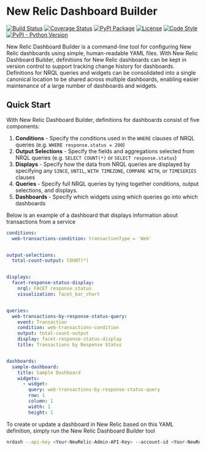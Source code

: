 # New Relic Dashboard Builder
[![Build Status](https://dev.azure.com/gregscottatkin/New%20Relic%20Dashboard%20Builder/_apis/build/status/gatkin.nrdashboards?branchName=master)](https://dev.azure.com/gregscottatkin/New%20Relic%20Dashboard%20Builder/_build/latest?definitionId=7&branchName=master)
[![Coverage Status](https://coveralls.io/repos/github/gatkin/nrdashboards/badge.svg?branch=HEAD)](https://coveralls.io/github/gatkin/nrdashboards?branch=HEAD)
[![PyPI Package](https://img.shields.io/pypi/v/nrdash)](https://pypi.org/project/nrdash/)
[![License](https://img.shields.io/github/license/gatkin/nrdashboards?color=blue)](https://github.com/gatkin/nrdashboards/blob/master/LICENSE)
[![Code Style](https://img.shields.io/badge/codestyle-black-black)](https://black.readthedocs.io/en/stable/)
[![PyPI - Python Version](https://img.shields.io/pypi/pyversions/nrdash)](https://pypi.org/project/nrdash/)

New Relic Dashboard Builder is a command-line tool for configuring New Relic dashboards using simple, human-readable YAML files. With New Relic Dashboard Builder, definitions for New Relic dashboards can be kept in version control to support tracking change history for dashboards. Definitions for NRQL queries and widgets can be consolidated into a single canonical location to be shared across multiple dashboards, enabling easier maintenance of a large number of dashboards and widgets.

## Quick Start

With New Relic Dashboard Builder, definitions for dashboards consist of five components:

1. **Conditions** - Specify the conditions used in the `WHERE` clauses of NRQL queries (e.g. `WHERE response.status = 200`)
2. **Output Selections** - Specify the fields and aggregations selected from NRQL queries (e.g. `SELECT COUNT(*)` or `SELECT response.status`)
3. **Displays** - Specify how the data from NRQL queries are displayed by specifying any `SINCE`, `UNTIL`, `WITH TIMEZONE`, `COMPARE WITH`, or `TIMESERIES` clauses
4. **Queries** - Specify full NRQL queries by tying together conditions, output selections, and displays.
5. **Dashboards** - Specify which widgets using which queries go into which dashboards

Below is an example of a dashboard that displays information about transactions from a service

```yaml
conditions:
  web-transactions-condition: transactionType = 'Web'


output-selections:
  total-count-output: COUNT(*)


displays:
  facet-response-status-display:
    nrql: FACET response.status
    visualization: facet_bar_chart


queries:
  web-transactions-by-response-status-query:
    event: Transaction
    condition: web-transactions-condition
    output: total-count-output
    display: facet-response-status-display
    title: Transactions by Response Status


dashboards:
  sample-dashboard:
    title: Sample Dashboard
    widgets:
      - widget:
        query: web-transactions-by-response-status-query
        row: 1
        column: 1
        width: 1
        height: 1
```

To create or update a dashboard in New Relic based on this YAML definition, simply run the New Relic Dashboard Builder tool

```sh
nrdash --api-key <Your-NewRelic-Admin-API-Key> --account-id <Your-NewRelic-Account-Id> dashboards.yml
```